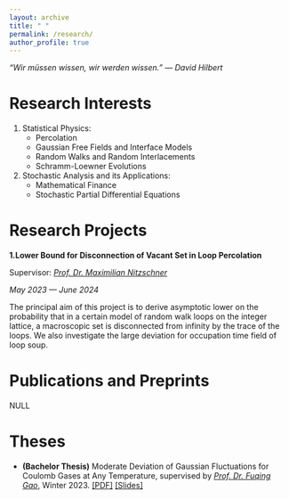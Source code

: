 ```yaml
---
layout: archive
title: " "
permalink: /research/
author_profile: true
---
```


*“Wir müssen wissen, wir werden wissen.” ― David Hilbert*

Research Interests
===

1. Statistical Physics:
   - Percolation
   - Gaussian Free Fields and Interface Models
   - Random Walks and Random Interlacements
   - Schramm-Loewner Evolutions
2. Stochastic Analysis and its Applications:
   - Mathematical Finance
   - Stochastic Partial Differential Equations

Research Projects
===

**1.Lower Bound for Disconnection of Vacant Set in Loop Percolation**

Supervisor: *[Prof. Dr. Maximilian Nitzschner](https://www.math.hkust.edu.hk/~mnitzschner/)*

*May 2023 — June 2024*

The principal aim of this project is to derive asymptotic lower on the probability that in a certain model of random walk loops on the integer lattice, a macroscopic set is disconnected from infinity by the trace of the loops. We also investigate the large deviation for occupation time field of loop soup.

Publications and Preprints
===
NULL

Theses
===
- **(Bachelor Thesis)** Moderate Deviation of Gaussian Fluctuations for Coulomb Gases at Any Temperature, supervised by *[Prof. Dr. Fuqing Gao](https://www.semanticscholar.org/author/F.-Gao/2658205)*, Winter 2023. [[PDF]](../files/theses/btc3.pdf) [[Slides]](../files/theses/大便屁屁踢.pdf)

<br>
<br>
<br>
<br>
<br>
<br>
<br>
<br>
